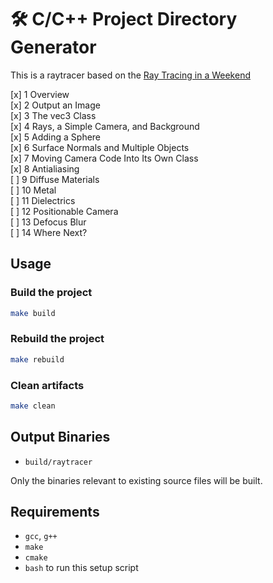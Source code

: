# 🛠 C/C++ Project Directory Generator

This is a raytracer based on the [Ray Tracing in a Weekend](https://raytracing.github.io/books/RayTracingInOneWeekend.html)

[x] 1  Overview  
[x] 2  Output an Image  
[x] 3  The vec3 Class  
[x] 4  Rays, a Simple Camera, and Background  
[x] 5  Adding a Sphere  
[x] 6  Surface Normals and Multiple Objects  
[x] 7  Moving Camera Code Into Its Own Class  
[x] 8  Antialiasing  
[ ] 9  Diffuse Materials  
[ ] 10  Metal  
[ ] 11  Dielectrics  
[ ] 12  Positionable Camera  
[ ] 13  Defocus Blur  
[ ] 14  Where Next?  

## Usage

### Build the project
```bash
make build
```

### Rebuild the project
```bash
make rebuild
```

### Clean artifacts
```bash
make clean
```

## Output Binaries

- `build/raytracer`

Only the binaries relevant to existing source files will be built.

## Requirements

- `gcc`, `g++`
- `make`
- `cmake`
- `bash` to run this setup script

